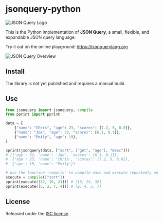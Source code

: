 # jsonquery-python

![JSON Query Logo](https://jsonquerylang.org/frog-756900-100.png)

This is the Python implementation of **JSON Query**, a small, flexible, and expandable JSON query language.

Try it out on the online playground: <https://jsonquerylang.org>

![JSON Query Overview](https://jsonquerylang.org/jsonquery-overview.svg)

## Install

The library is not yet published and requires a manual build. 

## Use

```python
from jsonquery import jsonquery, compile
from pprint import pprint

data = [
    {"name": "Chris", "age": 23, "scores": [7.2, 5, 8.0]},
    {"name": "Joe", "age": 32, "scores": [6.1, 8.1]},
    {"name": "Emily", "age": 19},
]

pprint(jsonquery(data, ["sort", ["get", "age"], "desc"]))
# [{'age': 32, 'name': 'Joe', 'scores': [6.1, 8.1]},
#  {'age': 23, 'name': 'Chris', 'scores': [7.2, 5, 8.0]},
#  {'age': 19, 'name': 'Emily'}]

# use the function `compile` to compile once and execute repeatedly on different JSON documents
execute = compile(["sort"])
pprint(execute([32, 19, 23])) # [19, 23, 32]
pprint(execute([5, 2, 7, 4])) # [2, 4, 5, 7]
```

## License

Released under the [ISC license](LICENSE.md).
